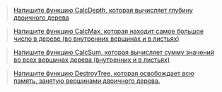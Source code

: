 >[Напишите функцию CalcDepth, которая вычисляет глубину двоичного дерева](https://github.com/ptrvsrg/NSU_homework_C/tree/master/%D0%9F%D1%80%D0%BE%D1%81%D1%82%D1%8B%D0%B5%20%D0%B7%D0%B0%D0%B4%D0%B0%D1%87%D0%B8%20%D1%81%20%D0%B4%D0%B2%D0%BE%D0%B8%D1%87%D0%BD%D1%8B%D0%BC%D0%B8%20%D0%B4%D0%B5%D1%80%D0%B5%D0%B2%D1%8C%D1%8F%D0%BC%D0%B8/%D0%93%D0%BB%D1%83%D0%B1%D0%B8%D0%BD%D0%B0%20%D0%B4%D0%B2%D0%BE%D0%B8%D1%87%D0%BD%D0%BE%D0%B3%D0%BE%20%D0%B4%D0%B5%D1%80%D0%B5%D0%B2%D0%B0)

>[Напишите функцию CalcMax, которая находит самое большое число в дереве (во внутренних вершинах и в листьях)](https://github.com/ptrvsrg/NSU_homework_C/tree/master/%D0%9F%D1%80%D0%BE%D1%81%D1%82%D1%8B%D0%B5%20%D0%B7%D0%B0%D0%B4%D0%B0%D1%87%D0%B8%20%D1%81%20%D0%B4%D0%B2%D0%BE%D0%B8%D1%87%D0%BD%D1%8B%D0%BC%D0%B8%20%D0%B4%D0%B5%D1%80%D0%B5%D0%B2%D1%8C%D1%8F%D0%BC%D0%B8/%D0%9C%D0%B0%D0%BA%D1%81%D0%B8%D0%BC%D0%B0%D0%BB%D1%8C%D0%BD%D0%BE%D0%B5%20%D1%87%D0%B8%D1%81%D0%BB%D0%BE%20%D0%B2%20%D0%B4%D0%B2%D0%BE%D0%B8%D1%87%D0%BD%D0%BE%D0%BC%20%D0%B4%D0%B5%D1%80%D0%B5%D0%B2%D0%B5)

>[Напишите функцию CalcSum, которая вычисляет сумму значений во всех вершинах дерева (внутренних и в листьях)](https://github.com/ptrvsrg/NSU_homework_C/tree/master/%D0%9F%D1%80%D0%BE%D1%81%D1%82%D1%8B%D0%B5%20%D0%B7%D0%B0%D0%B4%D0%B0%D1%87%D0%B8%20%D1%81%20%D0%B4%D0%B2%D0%BE%D0%B8%D1%87%D0%BD%D1%8B%D0%BC%D0%B8%20%D0%B4%D0%B5%D1%80%D0%B5%D0%B2%D1%8C%D1%8F%D0%BC%D0%B8/%D0%A1%D1%83%D0%BC%D0%BC%D0%B0%20%D0%B2%D0%B5%D1%80%D1%88%D0%B8%D0%BD%20%D0%B4%D0%B2%D0%BE%D0%B8%D1%87%D0%BD%D0%BE%D0%B3%D0%BE%20%D0%B4%D0%B5%D1%80%D0%B5%D0%B2%D0%B0)

>[Напишите функцию DestroyTree, которая освобождает всю память, занятую вершинами двоичного дерева.](https://github.com/ptrvsrg/NSU_homework_C/tree/master/%D0%9F%D1%80%D0%BE%D1%81%D1%82%D1%8B%D0%B5%20%D0%B7%D0%B0%D0%B4%D0%B0%D1%87%D0%B8%20%D1%81%20%D0%B4%D0%B2%D0%BE%D0%B8%D1%87%D0%BD%D1%8B%D0%BC%D0%B8%20%D0%B4%D0%B5%D1%80%D0%B5%D0%B2%D1%8C%D1%8F%D0%BC%D0%B8/%D0%A3%D0%B4%D0%B0%D0%BB%D0%B5%D0%BD%D0%B8%D0%B5%20%D0%B4%D0%B2%D0%BE%D0%B8%D1%87%D0%BD%D0%BE%D0%B3%D0%BE%20%D0%B4%D0%B5%D1%80%D0%B5%D0%B2%D0%B0)